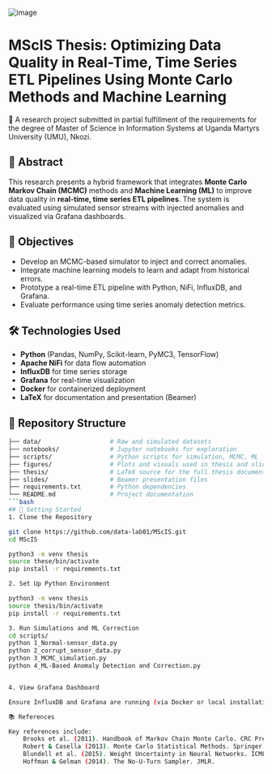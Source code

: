 ![image](https://github.com/user-attachments/assets/fe0a9182-0199-41b7-97d3-1878ad71d12b)


# MScIS Thesis: Optimizing Data Quality in Real-Time, Time Series ETL Pipelines Using Monte Carlo Methods and Machine Learning

📘 A research project submitted in partial fulfillment of the requirements for the degree of Master of Science in Information Systems at Uganda Martyrs University (UMU), Nkozi.

## 🧠 Abstract

This research presents a hybrid framework that integrates **Monte Carlo Markov Chain (MCMC)** methods and **Machine Learning (ML)** to improve data quality in **real-time, time series ETL pipelines**. The system is evaluated using simulated sensor streams with injected anomalies and visualized via Grafana dashboards.

## 🎯 Objectives

- Develop an MCMC-based simulator to inject and correct anomalies.
- Integrate machine learning models to learn and adapt from historical errors.
- Prototype a real-time ETL pipeline with Python, NiFi, InfluxDB, and Grafana.
- Evaluate performance using time series anomaly detection metrics.

## 🛠️ Technologies Used

- **Python** (Pandas, NumPy, Scikit-learn, PyMC3, TensorFlow)
- **Apache NiFi** for data flow automation
- **InfluxDB** for time series storage
- **Grafana** for real-time visualization
- **Docker** for containerized deployment
- **LaTeX** for documentation and presentation (Beamer)

## 📁 Repository Structure

```bash
├── data/                   # Raw and simulated datasets
├── notebooks/              # Jupyter notebooks for exploration
├── scripts/                # Python scripts for simulation, MCMC, ML
├── figures/                # Plots and visuals used in thesis and slides
├── thesis/                 # LaTeX source for the full thesis document
├── slides/                 # Beamer presentation files
├── requirements.txt        # Python dependencies
└── README.md               # Project documentation
```bash
## 🚀 Getting Started
1. Clone the Repository

git clone https://github.com/data-lab01/MScIS.git
cd MScIS

python3 -m venv thesis
source these/bin/activate
pip install -r requirements.txt

2. Set Up Python Environment

python3 -m venv thesis
source thesis/bin/activate
pip install -r requirements.txt

3. Run Simulations and ML Correction
cd scripts/
python 1_Normal-sensor_data.py
python 2_corrupt_sensor_data.py
python 3_MCMC_simulation.py
python 4_ML-Based Anomaly Detection and Correction.py


4. View Grafana Dashboard

Ensure InfluxDB and Grafana are running (via Docker or local installation) and configured properly for effective pipelines.

📚 References

Key references include:
    Brooks et al. (2011). Handbook of Markov Chain Monte Carlo. CRC Press.
    Robert & Casella (2013). Monte Carlo Statistical Methods. Springer.
    Blundell et al. (2015). Weight Uncertainty in Neural Networks. ICML.
    Hoffman & Gelman (2014). The No-U-Turn Sampler. JMLR.
